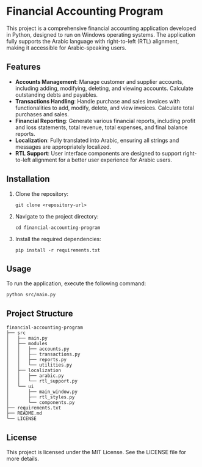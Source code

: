 # Financial Accounting Program

This project is a comprehensive financial accounting application developed in Python, designed to run on Windows operating systems. The application fully supports the Arabic language with right-to-left (RTL) alignment, making it accessible for Arabic-speaking users.

## Features

- **Accounts Management**: Manage customer and supplier accounts, including adding, modifying, deleting, and viewing accounts. Calculate outstanding debts and payables.
- **Transactions Handling**: Handle purchase and sales invoices with functionalities to add, modify, delete, and view invoices. Calculate total purchases and sales.
- **Financial Reporting**: Generate various financial reports, including profit and loss statements, total revenue, total expenses, and final balance reports.
- **Localization**: Fully translated into Arabic, ensuring all strings and messages are appropriately localized.
- **RTL Support**: User interface components are designed to support right-to-left alignment for a better user experience for Arabic users.

## Installation

1. Clone the repository:
   ```
   git clone <repository-url>
   ```
2. Navigate to the project directory:
   ```
   cd financial-accounting-program
   ```
3. Install the required dependencies:
   ```
   pip install -r requirements.txt
   ```

## Usage

To run the application, execute the following command:
```
python src/main.py
```

## Project Structure

```
financial-accounting-program
├── src
│   ├── main.py
│   ├── modules
│   │   ├── accounts.py
│   │   ├── transactions.py
│   │   ├── reports.py
│   │   └── utilities.py
│   ├── localization
│   │   ├── arabic.py
│   │   └── rtl_support.py
│   └── ui
│       ├── main_window.py
│       ├── rtl_styles.py
│       └── components.py
├── requirements.txt
├── README.md
└── LICENSE
```

## License

This project is licensed under the MIT License. See the LICENSE file for more details.
